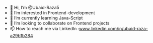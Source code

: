 - 👋 Hi, I’m @Ubaid-Raza5
- 👀 I’m interested in Frontend-development
- 🌱 I’m currently learning Java-Script
- 💞️ I’m looking to collaborate on Frontend projects
- 📫 How to reach me via LinkedIn :www.linkedin.com/in/ubaid-raza-a29b1b284
<!---
Ubaid-Raza5/Ubaid-Raza5 is a ✨ special ✨ repository because its `README.md` (this file) appears on your GitHub profile.
You can click the Preview link to take a look at your changes.
--->
